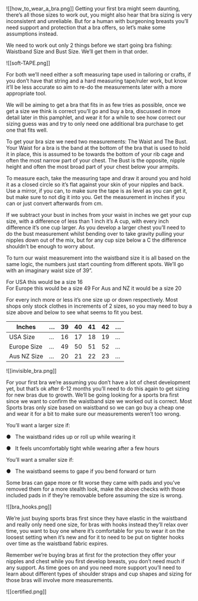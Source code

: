 ![[how_to_wear_a_bra.png]]
Getting your first bra might seem daunting, there’s all those sizes to work out, you might also hear that bra sizing is very inconsistent and unreliable. But for a human with burgeoning breasts you’ll need support and protection that a bra offers, so let’s make some assumptions instead.

We need to work out only 2 things before we start going bra fishing: Waistband Size and Bust Size. We’ll get them in that order.

![[soft-TAPE.png]]

For both we’ll need either a soft measuring tape used in tailoring or crafts, if you don’t have that string and a hard measuring tape/ruler work, but know it’ll be less accurate so aim to re-do the measurements later with a more appropriate tool.

We will be aiming to get a bra that fits in as few tries as possible, once we get a size we think is correct you’ll go and buy a bra, discussed in more detail later in this pamphlet, and wear it for a while to see how correct our sizing guess was and try to only need one additional bra purchase to get one that fits well.

To get your bra size we need two measurements: The Waist and The Bust. Your Waist for a bra is the band at the bottom of the bra that is used to hold it in place, this is assumed to be towards the bottom of your rib cage and often the most narrow part of your chest. The Bust is the opposite, nipple height and often the most broad part of your chest below your armpits.

To measure each, take the measuring tape and draw it around you and hold it as a closed circle so it’s flat against your skin of your nipples and back. Use a mirror, if you can, to make sure the tape is as level as you can get it, but make sure to not dig it into you. Get the measurement in inches if you can or just convert afterwards from cm.

If we subtract your bust in inches from your waist in inches we get your cup size, with a difference of less than 1 inch it’s A cup, with every inch difference it’s one cup larger. As you develop a larger chest you’ll need to do the bust measurement whilst bending over to take gravity pulling your nipples down out of the mix, but for any cup size below a C the difference shouldn’t be enough to worry about.

To turn our waist measurement into the waistband size it is all based on the same logic, the numbers just start counting from different spots. We’ll go with an imaginary waist size of 39”.

For USA this would be a size 16  
For Europe this would be a size 49
For Aus and NZ it would be a size 20

For every inch more or less it’s one size up or down respectively. Most shops only stock clothes in increments of 2 sizes, so you may need to buy a size above and below to see what seems to fit you best.

| Inches      | …   | 39  | 40  | 41  | 42  | …   |
| ----------- | --- | --- | --- | --- | --- | --- |
| USA Size    | …   | 16  | 17  | 18  | 19  | …   |
| Europe Size | …   | 49  | 50  | 51  | 52  | …   |
| Aus NZ Size | …   | 20  | 21  | 22  | 23  | …   |
![[invisible_bra.png]]

For your first bra we’re assuming you don’t have a lot of chest development yet, but that’s ok after 6-12 months you’ll need to do this again to get sizing for new bras due to growth. We’ll be going looking for a sports bra first since we want to confirm the waistband size we worked out is correct. Most Sports bras only size based on waistband so we can go buy a cheap one and wear it for a bit to make sure our measurements weren’t too wrong.

You’ll want a larger size if:

●   The waistband rides up or roll up while wearing it

●   It feels uncomfortably tight while wearing after a few hours

You’ll want a smaller size if:

●   The waistband seems to gape if you bend forward or turn

Some bras can gape more or fit worse they came with pads and you’ve removed them for a more stealth look, make the above checks with those included pads in if they’re removable before assuming the size is wrong.

![[bra_hooks.png]]

We’re just buying sports bras first since they have elastic in the waistband and really only need one size, for bras with hooks instead they’ll relax over time, you want to buy one where it’s comfortable for you to wear it on the loosest setting when it’s new and for it to need to be put on tighter hooks over time as the waistband fabric expires.

Remember we’re buying bras at first for the protection they offer your nipples and chest while you first develop breasts, you don’t need much if any support. As time goes on and you need more support you’ll need to learn about different types of shoulder straps and cup shapes and sizing for those bras will involve more measurements.

![[certified.png]]